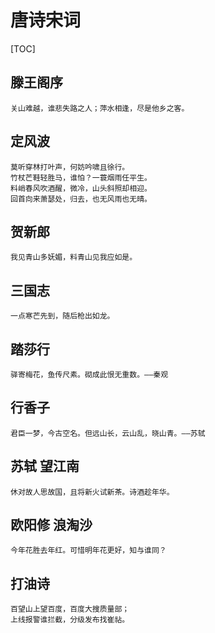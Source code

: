 # 唐诗宋词

\[TOC\]

## 滕王阁序

```text
关山难越，谁悲失路之人；萍水相逢，尽是他乡之客。
```

## 定风波

```text
莫听穿林打叶声，何妨吟啸且徐行。
竹杖芒鞋轻胜马，谁怕？一蓑烟雨任平生。
料峭春风吹酒醒，微冷，山头斜照却相迎。
回首向来萧瑟处，归去，也无风雨也无晴。
```

## 贺新郎

```text
我见青山多妩媚，料青山见我应如是。
```

## 三国志

```text
一点寒芒先到，随后枪出如龙。
```

## 踏莎行

```text
驿寄梅花，鱼传尺素。砌成此恨无重数。——秦观
```

## 行香子

```text
君臣一梦，今古空名。但远山长，云山乱，晓山青。——苏轼
```

## 苏轼 望江南

```text
休对故人思故国，且将新火试新茶。诗酒趁年华。
```

## 欧阳修 浪淘沙

```text
今年花胜去年红。可惜明年花更好，知与谁同？
```

## 打油诗

```text
百望山上望百度，百度大搜质量部；
上线报警谁拦截，分级发布找崔祜。
```

